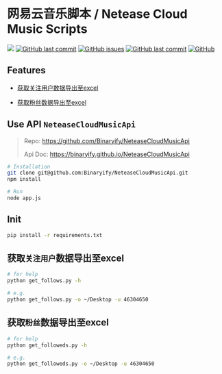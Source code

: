 # 网易云音乐脚本 / Netease Cloud Music Scripts

[![](https://img.shields.io/badge/version-python3.x-green?style=flat-square)](https://www.python.org/downloads/)
[![GitHub last commit](https://img.shields.io/github/stars/RRRoger/music163_scripts.svg?style=flat-square)](https://github.com/RRRoger/music163_scripts)
[![GitHub issues](https://img.shields.io/github/issues/RRRoger/music163_scripts.svg?style=flat-square)](https://github.com/RRRoger/music163_scripts/issues)
[![GitHub last commit](https://img.shields.io/github/last-commit/RRRoger/music163_scripts.svg?style=flat-square)](https://github.com/RRRoger/music163_scripts/commits/master)
[![GitHub](https://img.shields.io/github/license/mashape/apistatus.svg?style=flat-square)](https://github.com/RRRoger/music163_scripts/blob/master/LICENSE)

## Features

- [获取关注用户数据导出至excel](https://github.com/RRRoger/music163_scripts#%E8%8E%B7%E5%8F%96%E5%85%B3%E6%B3%A8%E7%94%A8%E6%88%B7%E6%95%B0%E6%8D%AE%E5%AF%BC%E5%87%BA%E8%87%B3excel)

- [获取粉丝数据导出至excel](https://github.com/RRRoger/music163_scripts#%E8%8E%B7%E5%8F%96%E7%B2%89%E4%B8%9D%E6%95%B0%E6%8D%AE%E5%AF%BC%E5%87%BA%E8%87%B3excel)

## Use API `NeteaseCloudMusicApi`

> Repo: https://github.com/Binaryify/NeteaseCloudMusicApi
> 
> Api Doc: https://binaryify.github.io/NeteaseCloudMusicApi

```bash
# Installation
git clone git@github.com:Binaryify/NeteaseCloudMusicApi.git
npm install

# Run
node app.js
```

## Init

```bash
pip install -r requirements.txt
```

## 获取`关注用户`数据导出至excel

```bash
# for help
python get_follows.py -h

# e.g.
python get_follows.py -o ~/Desktop -u 46304650
```

## 获取`粉丝`数据导出至excel

```bash
# for help
python get_followeds.py -h

# e.g.
python get_followeds.py -o ~/Desktop -u 46304650
```

